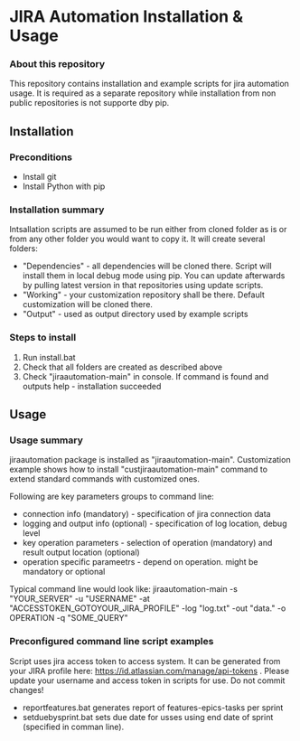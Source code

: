 # JIRA Automation Installation & Usage

### About this repository
This repository contains installation and example scripts for jira automation usage.
It is required as a separate repository while installation from non public repositories is not supporte dby pip.


## Installation

### Preconditions
* Install git
* Install Python with pip

### Installation summary
Intsallation scripts are assumed to be run either from cloned folder as is or from any other folder you would want to copy it. It will create several folders:

- "Dependencies" - all dependencies will be cloned there. Script will install them in local debug mode using pip. You can update afterwards by pulling latest version in that repositories using update scripts.
- "Working" - your customization repository shall be there. Default customization will be cloned there.
- "Output" - used as output directory used by example scripts

### Steps to install
1. Run install.bat
2. Check that all folders are created as described above
3. Check "jiraautomation-main" in console. If command is found and outputs help - installation succeeded


## Usage

### Usage summary
jiraautomation package is installed as "jiraautomation-main". Customization example shows how to install "custjiraautomation-main" command to extend standard commands with customized ones.

Following are key parameters groups to command line:

- connection info (mandatory) - specification of jira connection data
- logging and output info (optional) - specification of log location, debug level
- key operation parameters - selection of operation (mandatory) and result output location (optional)
- operation specific parameetrs - depend on operation. might be mandatory or optional

Typical command line would look like:
jiraautomation-main -s "YOUR_SERVER" -u "USERNAME" -at "ACCESSTOKEN_GOTOYOUR_JIRA_PROFILE" -log "log.txt" -out "data." -o OPERATION -q "SOME_QUERY"

### Preconfigured command line script examples
Script uses jira access token to access system. It can be generated from your JIRA profile here: https://id.atlassian.com/manage/api-tokens . Please update your username and access token in scripts for use. Do not commit changes!

* reportfeatures.bat generates report of features-epics-tasks per sprint
* setduebysprint.bat sets due date for usses using end date of sprint (specified in comman line).
